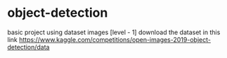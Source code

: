 # object-detection
basic project using dataset images [level - 1]
download the dataset in this link
https://www.kaggle.com/competitions/open-images-2019-object-detection/data
